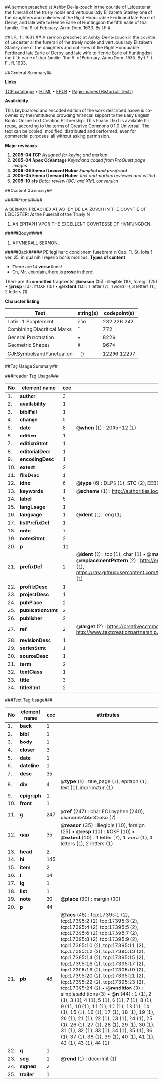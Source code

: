 #A sermon preached at Ashby De-la-zouch in the countie of Leicester at the funerall of the truely noble and vertuous lady Elizabeth Stanley one of the daughters and coheires of the Right Honourable Ferdinand late Earle of Derby, and late wife to Henrie Earle of Huntingdon the fifth earle of that familie. The 9. of February. Anno Dom. 1633. By I.F.#

##I. F., fl. 1633.##
A sermon preached at Ashby De-la-zouch in the countie of Leicester at the funerall of the truely noble and vertuous lady Elizabeth Stanley one of the daughters and coheires of the Right Honourable Ferdinand late Earle of Derby, and late wife to Henrie Earle of Huntingdon the fifth earle of that familie. The 9. of February. Anno Dom. 1633. By I.F.
I. F., fl. 1633.

##General Summary##

**Links**

[TCP catalogue](http://www.ota.ox.ac.uk/tcp/)  • 
[HTML](http://tei.it.ox.ac.uk/tcp/Texts-HTML/free/A00/A00510.html)  • 
[EPUB](http://tei.it.ox.ac.uk/tcp/Texts-EPUB/free/A00/A00510.epub) • 
[Page images (Historical Texts)](https://data.historicaltexts.jisc.ac.uk/view?pubId=eebo-99852090e&pageId=eebo-99852090e-17395-1)

**Availability**

This keyboarded and encoded edition of the
	       work described above is co-owned by the institutions
	       providing financial support to the Early English Books
	       Online Text Creation Partnership. This Phase I text is
	       available for reuse, according to the terms of Creative
	       Commons 0 1.0 Universal. The text can be copied,
	       modified, distributed and performed, even for
	       commercial purposes, all without asking permission.

**Major revisions**

1. __2005-04__ __TCP__ *Assigned for keying and markup*
1. __2005-04__ __Apex CoVantage__ *Keyed and coded from ProQuest page images*
1. __2005-05__ __Emma (Leeson) Huber__ *Sampled and proofread*
1. __2005-05__ __Emma (Leeson) Huber__ *Text and markup reviewed and edited*
1. __2005-10__ __pfs__ *Batch review (QC) and XML conversion*

##Content Summary##

#####Front#####

A SERMON PREACHED AT ASHBY DE-LA-ZOVCH IN THE COVNTIE OF LEICESTER: At the Funerall of the Truely N
1. AN EPITAPH VPON THE EXCELLENT COVNTESSE OF HVNTJNGDON.

#####Body#####

1. A FVNERALL SERMON.

#####Back#####
PErlegi hanc concionem funebrem in Cap. 11. St. Ioha 1. ver. 25. in quâ nihil reperio bonis moribus,
**Types of content**

  * There are 14 **verse** lines!
  * Oh, Mr. Jourdain, there is **prose** in there!

There are 35 **ommitted** fragments! 
 @__reason__ (35) : illegible (10), foreign (25)  •  @__resp__ (10) : #OXF (10)  •  @__extent__ (10) : 1 letter (7), 1 word (1), 3 letters (1), 2 letters (1)

**Character listing**


|Text|string(s)|codepoint(s)|
|---|---|---|
|Latin-1 Supplement|èâò|232 226 242|
|Combining             Diacritical Marks|̄|772|
|General Punctuation|•|8226|
|Geometric Shapes|◊|9674|
|CJKSymbolsandPunctuation|〈〉|12296 12297|

##Tag Usage Summary##

###Header Tag Usage###

|No|element name|occ|attributes|
|---|---|---|---|
|1.|__author__|3||
|2.|__availability__|1||
|3.|__biblFull__|1||
|4.|__change__|5||
|5.|__date__|8| @__when__ (1) : 2005-12 (1)|
|6.|__edition__|1||
|7.|__editionStmt__|1||
|8.|__editorialDecl__|1||
|9.|__encodingDesc__|1||
|10.|__extent__|2||
|11.|__fileDesc__|1||
|12.|__idno__|6| @__type__ (6) : DLPS (1), STC (2), EEBO-CITATION (1), PROQUEST (1), VID (1)|
|13.|__keywords__|1| @__scheme__ (1) : http://authorities.loc.gov/ (1)|
|14.|__label__|5||
|15.|__langUsage__|1||
|16.|__language__|1| @__ident__ (1) : eng (1)|
|17.|__listPrefixDef__|1||
|18.|__note__|7||
|19.|__notesStmt__|2||
|20.|__p__|11||
|21.|__prefixDef__|2| @__ident__ (2) : tcp (1), char (1)  •  @__matchPattern__ (2) : ([0-9\-]+):([0-9IVX]+) (1), (.+) (1)  •  @__replacementPattern__ (2) : http://eebo.chadwyck.com/downloadtiff?vid=$1&page=$2 (1), https://raw.githubusercontent.com/textcreationpartnership/Texts/master/tcpchars.xml#$1 (1)|
|22.|__profileDesc__|1||
|23.|__projectDesc__|1||
|24.|__pubPlace__|2||
|25.|__publicationStmt__|2||
|26.|__publisher__|2||
|27.|__ref__|2| @__target__ (2) : https://creativecommons.org/publicdomain/zero/1.0/ (1), http://www.textcreationpartnership.org/docs/. (1)|
|28.|__revisionDesc__|1||
|29.|__seriesStmt__|1||
|30.|__sourceDesc__|1||
|31.|__term__|2||
|32.|__textClass__|1||
|33.|__title__|3||
|34.|__titleStmt__|2||


###Text Tag Usage###

|No|element name|occ|attributes|
|---|---|---|---|
|1.|__back__|1||
|2.|__bibl__|1||
|3.|__body__|1||
|4.|__closer__|3||
|5.|__date__|1||
|6.|__dateline__|1||
|7.|__desc__|35||
|8.|__div__|4| @__type__ (4) : title_page (1), epitaph (1), text (1), imprimatur (1)|
|9.|__epigraph__|1||
|10.|__front__|1||
|11.|__g__|247| @__ref__ (247) : char:EOLhyphen (240), char:cmbAbbrStroke (7)|
|12.|__gap__|35| @__reason__ (35) : illegible (10), foreign (25)  •  @__resp__ (10) : #OXF (10)  •  @__extent__ (10) : 1 letter (7), 1 word (1), 3 letters (1), 2 letters (1)|
|13.|__head__|2||
|14.|__hi__|145||
|15.|__item__|2||
|16.|__l__|14||
|17.|__lg__|1||
|18.|__list__|1||
|19.|__note__|30| @__place__ (30) : margin (30)|
|20.|__p__|44||
|21.|__pb__|48| @__facs__ (48) : tcp:17395:1 (2), tcp:17395:2 (2), tcp:17395:3 (2), tcp:17395:4 (2), tcp:17395:5 (2), tcp:17395:6 (2), tcp:17395:7 (2), tcp:17395:8 (2), tcp:17395:9 (2), tcp:17395:10 (2), tcp:17395:11 (2), tcp:17395:12 (2), tcp:17395:13 (2), tcp:17395:14 (2), tcp:17395:15 (2), tcp:17395:16 (2), tcp:17395:17 (2), tcp:17395:18 (2), tcp:17395:19 (2), tcp:17395:20 (2), tcp:17395:21 (2), tcp:17395:22 (2), tcp:17395:23 (2), tcp:17395:24 (2)  •  @__rendition__ (3) : simple:additions (3)  •  @__n__ (44) : 1 (1), 2 (1), 3 (1), 4 (1), 5 (1), 6 (1), 7 (1), 8 (1), 9 (1), 10 (1), 11 (1), 12 (1), 13 (1), 14 (1), 15 (1), 16 (1), 17 (1), 18 (1), 19 (1), 20 (1), 21 (1), 22 (1), 23 (1), 24 (1), 25 (1), 26 (1), 27 (1), 28 (1), 29 (1), 30 (1), 31 (1), 32 (1), 33 (1), 34 (1), 35 (1), 36 (1), 37 (1), 38 (1), 39 (1), 40 (1), 41 (1), 42 (1), 43 (1), 44 (1)|
|22.|__q__|1||
|23.|__seg__|1| @__rend__ (1) : decorInit (1)|
|24.|__signed__|2||
|25.|__trailer__|1||
